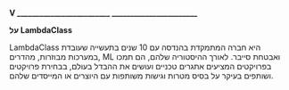 

**V \_\_\_\_\_\_\_\_\_\_\_\_\_\_\_\_\_\_\_\_\_\_\_\_\_ \_\_\_\_\_\_\_\_\_\_\_\_\_\_\_\_\_\_\_\_\_\_\_**

**על LambdaClass**

LambdaClass היא חברה המתמקדת בהנדסה עם 10 שנים בתעשייה שעובדת במערכות מבוזרות, מהדרים, ML ואבטחת סייבר. לאורך ההיסטוריה שלהם, הם תמכו בפרויקטים המציעים אתגרים טכניים ועושים את ההבדל בעולם, בבחירת פרויקטים ושותפים בעיקר על בסיס מטרות וגישות משותפות עם היוצרים או המייסדים שלהם.